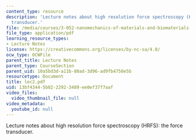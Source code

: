 ```yaml
---
content_type: resource
description: 'Lecture notes about high resolution force spectroscopy (HRFS): the force
  transducer.'
file: /media/courses/3-052-nanomechanics-of-materials-and-biomaterials-spring-2007/13bf43445b0222923489ee0ef37f7aaf_lec2.pdf
file_type: application/pdf
learning_resource_types:
- Lecture Notes
license: https://creativecommons.org/licenses/by-nc-sa/4.0/
ocw_type: OCWFile
parent_title: Lecture Notes
parent_type: CourseSection
parent_uid: 10a5bd3d-a11b-80ad-3d96-ad9fb4750e5b
resourcetype: Document
title: lec2.pdf
uid: 13bf4344-5b02-2292-3489-ee0ef37f7aaf
video_files:
  video_thumbnail_file: null
video_metadata:
  youtube_id: null
---
```

Lecture notes about high resolution force spectroscopy (HRFS): the force transducer.